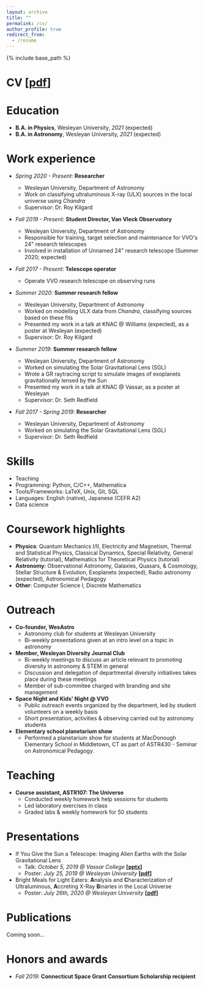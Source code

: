 ```yaml
---
layout: archive
title: ""
permalink: /cv/
author_profile: true
redirect_from:
  - /resume
---
```


{% include base_path %}

# CV [[pdf](https://mvtea.github.io/files/tea-cv_revjun20.pdf)]


Education
======
* **B.A. in Physics**, Wesleyan University, *2021* (expected)
* **B.A. in Astronomy**, Wesleyan University, *2021* (expected)

Work experience
======
* *Spring 2020 - Present*: **Researcher**
  * Wesleyan University, Department of Astronomy
  * Work on classifying ultraluminous X-ray (ULX) sources in the local universe using *Chandra*
  * Supervisor: Dr. Roy Kilgard
  
* *Fall 2019 - Present*: **Student Director, Van Vleck Observatory**
  * Wesleyan University, Department of Astronomy
  * Responsible for training, target selection and maintenance for VVO's 24" research telescopes
  * Involved in installation of Unnamed 24" research telescope (Summer 2020; expected)
  
* *Fall 2017 - Present*: **Telescope operator**
  * Operate VVO research telescope on observing runs
  
* *Summer 2020*: **Summer research fellow**
  * Wesleyan University, Department of Astronomy
  * Worked on modelling ULX data from *Chandra*, classifying sources based on these fits
  * Presented my work in a talk at KNAC @ Williams (expected), as a poster at Wesleyan (expected)
  * Supervisor: Dr. Roy Kilgard
  
* *Summer 2019*: **Summer research fellow**
  * Wesleyan University, Department of Astronomy 
  * Worked on simulating the Solar Gravitational Lens (SGL)
  * Wrote a GR raytracing script to simulate images of exoplanets gravitationally lensed by the Sun
  * Presented my work in a talk at KNAC @ Vassar, as a poster at Wesleyan
  * Supervisor: Dr. Seth Redfield

* *Fall 2017 - Spring 2019*: **Researcher**
  * Wesleyan University, Department of Astronomy
  * Worked on simulating the Solar Gravitational Lens (SGL)
  * Supervisor: Dr. Seth Redfield
  
Skills
======
* Teaching
* Programming: Python, C/C++, Mathematica
* Tools/Frameworks: LaTeX, Unix, Git, SQL
* Languages: English (native), Japanese (CEFR A2)
* Data science

Coursework highlights
======
* **Physics**: Quantum Mechanics I/II, Electricity and Magnetism, Thermal and Statistical Physics, Classical Dynamics, Special Relativity, General Relativity (tutorial), Mathematics for Theoretical Physics (tutorial)
* **Astronomy**: Observational Astronomy, Galaxies, Quasars, & Cosmology, Stellar Structure & Evolution, Exoplanets (expected), Radio astronomy (expected), Astronomical Pedagogy
* **Other**: Computer Science I, Discrete Mathematics

Outreach
======
* **Co-founder, WesAstro**
  * Astronomy club for students at Wesleyan University
  * Bi-weekly presentations given at an intro level on a topic in astronomy
* **Member, Wesleyan Diversity Journal Club**
  * Bi-weekly meetings to discuss an article relevant to promoting diversity in astronomy & STEM in general
  * Discussion and delegation of departmental diversity initiatives takes place during these meetings
  * Member of sub-commitee charged with branding and site management
* **Space Night and Kids' Night @ VVO**
  * Public outreach events organized by the department, led by student volunteers on a weekly basis
  * Short presentation, activities & observing carried out by astronomy students
* **Elementary school planetarium show**
  * Performed a planetarium show for students at MacDonough Elementary School in Middletown, CT as part of ASTR430 - Seminar on Astronomical Pedagogy.

Teaching
======
* **Course assistant, ASTR107: The Universe**
  * Conducted weekly homework help sessions for students
  * Led laboratory exercises in class
  * Graded labs & weekly homework for 50 students
  
Presentations
======
* If You Give the Sun a Telescope: Imaging Alien Earths with the Solar Gravitational Lens
  * Talk: *October 5, 2019 @ Vassar College* **[[pptx](https://mvtea.github.io/files/tea_KNAC_talk_2019.pptx)]**
  * Poster: *July 25, 2019 @ Wesleyan University*  **[[pdf](https://mvtea.github.io/files/summer_2019_poster.pdf)]**
* Bright Meals for Light Eaters: **A**nalysis and **C**haracterization of Ultraluminous, **A**ccreting X-Ray **B**inaries in the Local Universe
  * Poster: *July 26th, 2020 @ Wesleyan University* **[[pdf](https://mvtea.github.io/files/Tea_Summer2020_ResearchPoster.pdf)]**

Publications
======
Coming soon...
  
Honors and awards
======
* *Fall 2019*: **Connecticut Space Grant Consortium Scholarship recipient**
